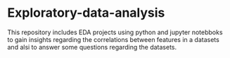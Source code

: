 # Exploratory-data-analysis
This repository includes EDA projects using python and jupyter notebboks to gain insights regarding the correlations between features in a datasets and alsi to answer some questions regarding the datasets.
 
